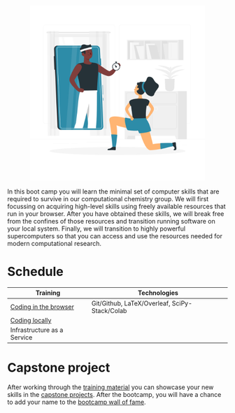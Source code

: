 <p align="center">
<img src="media/bootcamp.png" width="400">
</p>

In this boot camp you will learn the minimal set of computer skills that are required to survive in our computational chemistry group. We will first focussing on acquiring high-level skills using freely available resources that run in your browser. After you have obtained these skills, we will break free from the confines of those resources and transition running software on your local system. Finally, we will transition to highly powerful supercomputers so that you can access and use the resources needed for modern computational research.

# Schedule

| Training | Technologies | 
| --- | --- | 
| [Coding in the browser](training/browser.md) | Git/Github, LaTeX/Overleaf, SciPy-Stack/Colab | 
| [Coding locally](training/local.md) | |
| Infrastructure as a Service | |


# Capstone project





After working through the [training material](training/README.md) you can showcase your new skills in the [capstone projects](projects/README.md). After the bootcamp, you will have a chance to add your name to the [bootcamp wall of fame](WALL_OF_FAME.md).